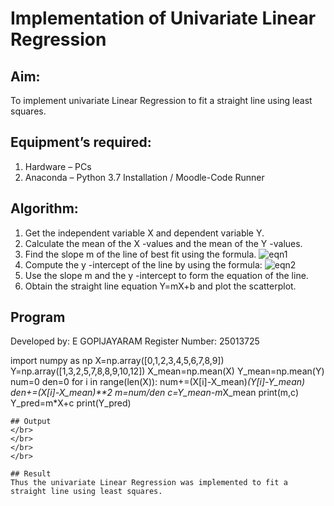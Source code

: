 # Implementation of Univariate Linear Regression
## Aim:
To implement univariate Linear Regression to fit a straight line using least squares.
## Equipment’s required:
1.	Hardware – PCs
2.	Anaconda – Python 3.7 Installation / Moodle-Code Runner
## Algorithm:
1.	Get the independent variable X and dependent variable Y.
2.	Calculate the mean of the X -values and the mean of the Y -values.
3.	Find the slope m of the line of best fit using the formula.
 ![eqn1](./eq1.jpg)
4.	Compute the y -intercept of the line by using the formula:
![eqn2](./eq2.jpg)  
5.	Use the slope m and the y -intercept to form the equation of the line.
6.	Obtain the straight line equation Y=mX+b and plot the scatterplot.
## Program

 Developed by: E GOPIJAYARAM
 Register Number: 25013725

 
 import numpy as np
 X=np.array([0,1,2,3,4,5,6,7,8,9])
 Y=np.array([1,3,2,5,7,8,8,9,10,12])
 X_mean=np.mean(X)
 Y_mean=np.mean(Y)
 num=0
 den=0
 for i in range(len(X)):
  num+=(X[i]-X_mean)*(Y[i]-Y_mean)
  den+=(X[i]-X_mean)**2
  m=num/den
  c=Y_mean-m*X_mean
  print(m,c)
  Y_pred=m*X+c
  print(Y_pred)





```
## Output
</br>
</br>
</br>
</br>

## Result
Thus the univariate Linear Regression was implemented to fit a straight line using least squares.
